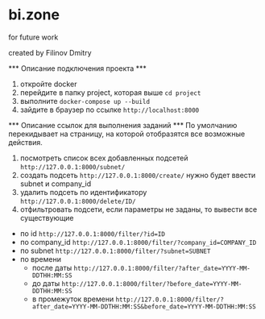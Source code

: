 # bi.zone
for future work

created by Filinov Dmitry

*** Описание подключения проекта ***
1) откройте docker
2) перейдите в папку project, которая выше
`cd project`
3) выполните `docker-compose up --build`
4) зайдите в браузер по ссылке `http://localhost:8000`

*** Описание ссылок для выполнения заданий ***
По умолчанию перекидывает на страницу, на которой отобразятся все возможные действия.
1) посмотреть список всех добавленных подсетей `http://127.0.0.1:8000/subnet/`
2) создать подсеть `http://127.0.0.1:8000/create/` нужно будет ввести subnet и company_id
3) удалить подсеть по идентификатору `http://127.0.0.1:8000/delete/ID/` 
4) отфильтровать подсети, если параметры не заданы, то вывести все существующие
- по id `http://127.0.0.1:8000/filter/?id=ID`
- по company_id `http://127.0.0.1:8000/filter/?company_id=COMPANY_ID`
- по subnet `http://127.0.0.1:8000/filter/?subnet=SUBNET`
- по времени
    - после даты `http://127.0.0.1:8000/filter/?after_date=YYYY-MM-DDTHH:MM:SS`
    - до даты `http://127.0.0.1:8000/filter/?before_date=YYYY-MM-DDTHH:MM:SS`
    - в промежуток времени `http://127.0.0.1:8000/filter/?after_date=YYYY-MM-DDTHH:MM:SS&before_date=YYYY-MM-DDTHH:MM:SS`


